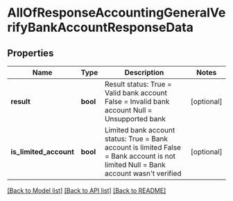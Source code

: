 # AllOfResponseAccountingGeneralVerifyBankAccountResponseData

## Properties
Name | Type | Description | Notes
------------ | ------------- | ------------- | -------------
**result** | **bool** | Result status:  True &#x3D; Valid bank account  False &#x3D; Invalid bank account  Null &#x3D; Unsupported bank | [optional] 
**is_limited_account** | **bool** | Limited bank account status:  True &#x3D; Bank account is limited  False &#x3D; Bank account is not limited  Null &#x3D; Bank account wasn&#x27;t verified | [optional] 

[[Back to Model list]](../README.md#documentation-for-models) [[Back to API list]](../README.md#documentation-for-api-endpoints) [[Back to README]](../README.md)

